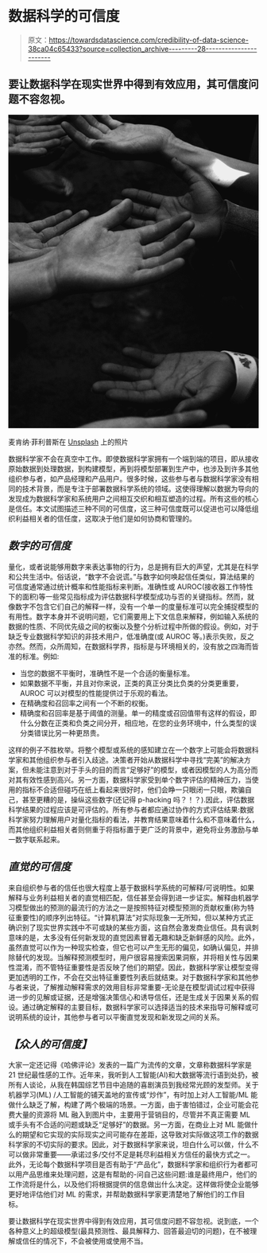 # 数据科学的可信度

> 原文：<https://towardsdatascience.com/credibility-of-data-science-38ca04c65433?source=collection_archive---------28----------------------->

## 要让数据科学在现实世界中得到有效应用，其可信度问题不容忽视。

![](img/9b78f6932db4e707598de1e1f18dc4a3.png)

麦肯纳·菲利普斯在 [Unsplash](https://unsplash.com?utm_source=medium&utm_medium=referral) 上的照片

数据科学家不会在真空中工作。即使数据科学家拥有一个端到端的项目，即从接收原始数据到处理数据，到构建模型，再到将模型部署到生产中，也涉及到许多其他组织参与者，如产品经理和产品用户。很多时候，这些参与者与数据科学家没有相同的技术背景，而是专注于部署数据科学系统的领域。这使得理解以数据为导向的发现成为数据科学家和系统用户之间相互交织和相互塑造的过程。所有这些的核心是信任。本文试图描述三种不同的可信度，这三种可信度既可以促进也可以降低组织利益相关者的信任度，这取决于他们是如何协商和管理的。

## ***数字的可信度***

量化，或者说能够用数字来表达事物的行为，总是拥有巨大的声望，尤其是在科学和公共生活中。俗话说，“数字不会说谎。”与数字如何唤起信任类似，算法结果的可信度通常通过统计概率和性能指标来判断。准确性或 AUROC(接收器工作特性下的面积)等一些常见指标成为评估数据科学模型成功与否的关键指标。然而，就像数字不包含它们自己的解释一样，没有一个单一的度量标准可以完全捕捉模型的有用性。数字本身并不说明问题，它们需要用上下文信息来解释，例如输入系统的数据的性质、不同优先级之间的权衡以及整个分析过程中所做的假设。例如，对于缺乏专业数据科学知识的非技术用户，低准确度(或 AUROC 等。)表示失败，反之亦然。然而，众所周知，在数据科学界，指标是与环境相关的，没有放之四海而皆准的标准。例如:

*   当您的数据不平衡时，准确性不是一个合适的衡量标准。
*   如果数据不平衡，并且对你来说，正类的真正分类比负类的分类更重要，AUROC 可以对模型的性能提供过于乐观的看法。
*   在精确度和召回率之间有一个不断的权衡。
*   精确度和召回率是基于阈值的测量。单一的精度或召回值带有这样的假设，即什么分数在正类和负类之间分开，相应地，在您的业务环境中，什么类型的误分类错误比另一种更昂贵。

这样的例子不胜枚举。将整个模型或系统的感知建立在一个数字上可能会将数据科学家和其他组织参与者引入歧途。决策者开始从数据科学中寻找“完美”的解决方案，但未能注意到对于手头的目的而言“足够好”的模型，或者因模型的人为高分而对其有效性感到高兴。另一方面，数据科学家受到单个数字评估的精神压力，当使用的指标不合适但碰巧在纸上看起来很好时，他们会睁一只眼闭一只眼，欺骗自己，甚至更糟的是，操纵这些数字(还记得 p-hacking 吗？！？).因此，评估数据科学结果的过程应该是可评估的。所有参与者都应通过协作的方式评估结果:数据科学家努力理解用户对量化指标的看法，并教育结果意味着什么和不意味着什么，而其他组织利益相关者则侧重于将指标置于更广泛的背景中，避免将业务激励与单一数字联系起来。

## ***直觉的可信度***

来自组织参与者的信任也很大程度上基于数据科学系统的可解释/可说明性。如果解释与业务利益相关者的直觉相匹配，信任甚至会得到进一步证实。解释由机器学习模型做出的预测的最流行的方法之一是按照特征对模型预测的贡献权重(称为特征重要性)的顺序列出特征。“计算机算法”对实际现象一无所知，但以某种方式正确识别了现实世界实践中不可或缺的某些方面，这自然会激发商业信任。具有讽刺意味的是，太多没有任何新发现的直觉因素冒着无趣和缺乏新鲜感的风险。此外，虽然直觉可以作为一种现实检查，但它也可以产生无形的偏见，如确认偏见，并排除替代的发现。当解释预测模型时，用户很容易搜索因果洞察，并将相关性与因果性混淆，而不管特征重要性是否反映了他们的期望。因此，数据科学家让模型变得更加透明的工作，不会在交出特征重要性列表后就结束。对于数据科学家和其他参与者来说，了解推动解释需求的效用目标非常重要-无论是在模型调试过程中获得进一步的见解或证据，还是增强决策信心和诱导信任，还是生成关于因果关系的假设。通过确定解释的主要目标，数据科学家可以选择适当的技术来指导可解释或可说明系统的设计，其他参与者可以平衡直觉发现和新发现之间的关系。

## ***【众人的可信度】***

大家一定还记得《哈佛评论》发表的一篇广为流传的文章，文章称数据科学家是 21 世纪最性感的工作。近年来，我听到人工智能(AI)和大数据等流行语到处扔，被所有人谈论，从我在韩国综艺节目中追随的喜剧演员到我经常光顾的发型师。关于机器学习(ML) /人工智能的铺天盖地的宣传或“炒作”，有时加上对人工智能/ML 能做什么缺乏了解，构建了两个极端的场景。一方面，由于害怕错过，企业可能会花费大量的资源将 ML 融入到图片中，主要用于营销目的，尽管并不真正需要 ML 或手头有不合适的问题或缺乏“足够好”的数据。另一方面，在商业上对 ML 能做什么的期望和它实现的实际现实之间可能存在差距，这导致对实际做这项工作的数据科学家的不切实际的要求。因此，对于数据科学家来说，坦白什么可以做，什么不可以做非常重要——承诺过多/交付不足是耗尽利益相关方信任的最快方式之一。此外，无论每个数据科学项目是否有助于“产品化”，数据科学家和组织行为者都可以用产品思维来处理问题，这是有帮助的-问自己这些问题:谁是最终用户，他们的工作流将是什么，以及他们将根据提供的信息做出什么决定。这样做将使企业能够更好地评估他们对 ML 的需求，并帮助数据科学家更清楚地了解他们的工作目标。

要让数据科学在现实世界中得到有效应用，其可信度问题不容忽视。说到底，一个各种意义上的超级模型(最具预测性、最具解释力、回答最迫切的问题)，在不被理解或信任的情况下，不会被使用或使用不当。